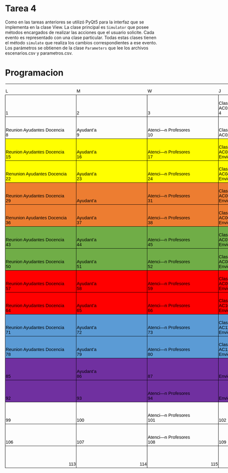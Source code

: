 # Tarea 4

Como en las tareas anteriores se utilizó PyQt5 para la interfaz que se implementa en la clase View. La clase principal es `Simulator` que posee métodos encargados de realizar las acciones que el usuario solicite. Cada evento es representado con una clase particular. Todas estas clases tienen el método `simulate` que realiza los cambios correspondientes a ese evento. Los parámetros se obtienen de la clase `Parameters` que lee los archivos escenarios.csv y parametros.csv.

# Programacion

<html xmlns:v="urn:schemas-microsoft-com:vml"
xmlns:o="urn:schemas-microsoft-com:office:office"
xmlns:x="urn:schemas-microsoft-com:office:excel"
xmlns="http://www.w3.org/TR/REC-html40">

<head>
<meta http-equiv=Content-Type content="text/html; charset=macintosh">
<meta name=ProgId content=Excel.Sheet>
<meta name=Generator content="Microsoft Excel 15">
<link rel=File-List href="Workbook1.fld/filelist.xml">
<style>
<!--table
	{mso-displayed-decimal-separator:"\.";
	mso-displayed-thousand-separator:"\,";}
@page
	{margin:.75in .7in .75in .7in;
	mso-header-margin:.3in;
	mso-footer-margin:.3in;}
.style0
	{mso-number-format:General;
	text-align:general;
	vertical-align:bottom;
	white-space:nowrap;
	mso-rotate:0;
	mso-background-source:auto;
	mso-pattern:auto;
	color:black;
	font-size:12.0pt;
	font-weight:400;
	font-style:normal;
	text-decoration:none;
	font-family:Calibri, sans-serif;
	mso-font-charset:0;
	border:none;
	mso-protection:locked visible;
	mso-style-name:Normal;
	mso-style-id:0;}
td
	{mso-style-parent:style0;
	padding-top:1px;
	padding-right:1px;
	padding-left:1px;
	mso-ignore:padding;
	color:black;
	font-size:12.0pt;
	font-weight:400;
	font-style:normal;
	text-decoration:none;
	font-family:Calibri, sans-serif;
	mso-font-charset:0;
	mso-number-format:General;
	text-align:general;
	vertical-align:bottom;
	border:none;
	mso-background-source:auto;
	mso-pattern:auto;
	mso-protection:locked visible;
	white-space:nowrap;
	mso-rotate:0;}
.xl65
	{mso-style-parent:style0;
	font-size:11.0pt;
	font-family:Arial;
	mso-generic-font-family:auto;
	mso-font-charset:0;}
.xl66
	{mso-style-parent:style0;
	font-size:11.0pt;
	font-family:Arial;
	mso-generic-font-family:auto;
	mso-font-charset:0;
	text-align:left;
	border:.5pt solid windowtext;}
.xl67
	{mso-style-parent:style0;
	font-size:11.0pt;
	font-family:Arial;
	mso-generic-font-family:auto;
	mso-font-charset:0;
	border:.5pt solid windowtext;
	white-space:normal;}
.xl68
	{mso-style-parent:style0;
	color:windowtext;
	font-size:11.0pt;
	font-family:Arial;
	mso-generic-font-family:auto;
	mso-font-charset:0;
	text-align:left;
	border:.5pt solid windowtext;}
.xl69
	{mso-style-parent:style0;
	font-size:11.0pt;
	font-family:Arial;
	mso-generic-font-family:auto;
	mso-font-charset:0;
	text-align:left;
	border:.5pt solid windowtext;
	white-space:normal;}
.xl70
	{mso-style-parent:style0;
	color:windowtext;
	font-size:11.0pt;
	font-family:Arial;
	mso-generic-font-family:auto;
	mso-font-charset:0;
	border:.5pt solid windowtext;
	white-space:normal;}
.xl71
	{mso-style-parent:style0;
	color:windowtext;
	font-size:11.0pt;
	font-family:Arial;
	mso-generic-font-family:auto;
	mso-font-charset:0;
	text-align:left;
	border:.5pt solid windowtext;
	background:yellow;
	mso-pattern:black none;}
.xl72
	{mso-style-parent:style0;
	font-size:11.0pt;
	font-family:Arial;
	mso-generic-font-family:auto;
	mso-font-charset:0;
	text-align:left;
	border:.5pt solid windowtext;
	background:yellow;
	mso-pattern:black none;
	white-space:normal;}
.xl73
	{mso-style-parent:style0;
	font-size:11.0pt;
	font-family:Arial;
	mso-generic-font-family:auto;
	mso-font-charset:0;
	border:.5pt solid windowtext;
	background:yellow;
	mso-pattern:black none;
	white-space:normal;}
.xl74
	{mso-style-parent:style0;
	color:windowtext;
	font-size:11.0pt;
	font-family:Arial;
	mso-generic-font-family:auto;
	mso-font-charset:0;
	border:.5pt solid windowtext;
	background:yellow;
	mso-pattern:black none;
	white-space:normal;}
.xl75
	{mso-style-parent:style0;
	color:windowtext;
	font-size:11.0pt;
	font-family:Arial;
	mso-generic-font-family:auto;
	mso-font-charset:0;
	text-align:left;
	border:.5pt solid windowtext;
	background:#ED7D31;
	mso-pattern:black none;}
.xl76
	{mso-style-parent:style0;
	font-size:11.0pt;
	font-family:Arial;
	mso-generic-font-family:auto;
	mso-font-charset:0;
	text-align:left;
	border:.5pt solid windowtext;
	background:#ED7D31;
	mso-pattern:black none;
	white-space:normal;}
.xl77
	{mso-style-parent:style0;
	font-size:11.0pt;
	font-family:Arial;
	mso-generic-font-family:auto;
	mso-font-charset:0;
	text-align:left;
	border:.5pt solid windowtext;
	background:#ED7D31;
	mso-pattern:black none;}
.xl78
	{mso-style-parent:style0;
	font-size:11.0pt;
	font-family:Arial;
	mso-generic-font-family:auto;
	mso-font-charset:0;
	border:.5pt solid windowtext;
	background:#ED7D31;
	mso-pattern:black none;
	white-space:normal;}
.xl79
	{mso-style-parent:style0;
	color:windowtext;
	font-size:11.0pt;
	font-family:Arial;
	mso-generic-font-family:auto;
	mso-font-charset:0;
	text-align:left;
	border:.5pt solid windowtext;
	background:#70AD47;
	mso-pattern:black none;}
.xl80
	{mso-style-parent:style0;
	font-size:11.0pt;
	font-family:Arial;
	mso-generic-font-family:auto;
	mso-font-charset:0;
	text-align:left;
	border:.5pt solid windowtext;
	background:#70AD47;
	mso-pattern:black none;
	white-space:normal;}
.xl81
	{mso-style-parent:style0;
	font-size:11.0pt;
	font-family:Arial;
	mso-generic-font-family:auto;
	mso-font-charset:0;
	text-align:left;
	border:.5pt solid windowtext;
	background:#70AD47;
	mso-pattern:black none;}
.xl82
	{mso-style-parent:style0;
	font-size:11.0pt;
	font-family:Arial;
	mso-generic-font-family:auto;
	mso-font-charset:0;
	border:.5pt solid windowtext;
	background:#70AD47;
	mso-pattern:black none;
	white-space:normal;}
.xl83
	{mso-style-parent:style0;
	color:windowtext;
	font-size:11.0pt;
	font-family:Arial;
	mso-generic-font-family:auto;
	mso-font-charset:0;
	text-align:left;
	border:.5pt solid windowtext;
	background:red;
	mso-pattern:black none;}
.xl84
	{mso-style-parent:style0;
	font-size:11.0pt;
	font-family:Arial;
	mso-generic-font-family:auto;
	mso-font-charset:0;
	text-align:left;
	border:.5pt solid windowtext;
	background:red;
	mso-pattern:black none;
	white-space:normal;}
.xl85
	{mso-style-parent:style0;
	font-size:11.0pt;
	font-family:Arial;
	mso-generic-font-family:auto;
	mso-font-charset:0;
	text-align:left;
	border:.5pt solid windowtext;
	background:red;
	mso-pattern:black none;}
.xl86
	{mso-style-parent:style0;
	font-size:11.0pt;
	font-family:Arial;
	mso-generic-font-family:auto;
	mso-font-charset:0;
	border:.5pt solid windowtext;
	background:red;
	mso-pattern:black none;
	white-space:normal;}
.xl87
	{mso-style-parent:style0;
	color:windowtext;
	font-size:11.0pt;
	font-family:Arial;
	mso-generic-font-family:auto;
	mso-font-charset:0;
	text-align:left;
	border:.5pt solid windowtext;
	background:#5B9BD5;
	mso-pattern:black none;}
.xl88
	{mso-style-parent:style0;
	font-size:11.0pt;
	font-family:Arial;
	mso-generic-font-family:auto;
	mso-font-charset:0;
	text-align:left;
	border:.5pt solid windowtext;
	background:#5B9BD5;
	mso-pattern:black none;
	white-space:normal;}
.xl89
	{mso-style-parent:style0;
	font-size:11.0pt;
	font-family:Arial;
	mso-generic-font-family:auto;
	mso-font-charset:0;
	text-align:left;
	border:.5pt solid windowtext;
	background:#5B9BD5;
	mso-pattern:black none;}
.xl90
	{mso-style-parent:style0;
	font-size:11.0pt;
	font-family:Arial;
	mso-generic-font-family:auto;
	mso-font-charset:0;
	border:.5pt solid windowtext;
	background:#5B9BD5;
	mso-pattern:black none;
	white-space:normal;}
.xl91
	{mso-style-parent:style0;
	color:windowtext;
	font-size:11.0pt;
	font-family:Arial;
	mso-generic-font-family:auto;
	mso-font-charset:0;
	text-align:left;
	border:.5pt solid windowtext;
	background:#7030A0;
	mso-pattern:black none;}
.xl92
	{mso-style-parent:style0;
	font-size:11.0pt;
	font-family:Arial;
	mso-generic-font-family:auto;
	mso-font-charset:0;
	text-align:left;
	border:.5pt solid windowtext;
	background:#7030A0;
	mso-pattern:black none;
	white-space:normal;}
.xl93
	{mso-style-parent:style0;
	font-size:11.0pt;
	font-family:Arial;
	mso-generic-font-family:auto;
	mso-font-charset:0;
	text-align:left;
	border:.5pt solid windowtext;
	background:#7030A0;
	mso-pattern:black none;}
.xl94
	{mso-style-parent:style0;
	font-size:11.0pt;
	font-family:Arial;
	mso-generic-font-family:auto;
	mso-font-charset:0;
	border:.5pt solid windowtext;
	background:#7030A0;
	mso-pattern:black none;}
.xl95
	{mso-style-parent:style0;
	font-size:11.0pt;
	font-family:Arial;
	mso-generic-font-family:auto;
	mso-font-charset:0;
	border:.5pt solid windowtext;
	background:#7030A0;
	mso-pattern:black none;
	white-space:normal;}
.xl96
	{mso-style-parent:style0;
	font-size:11.0pt;
	font-family:Arial;
	mso-generic-font-family:auto;
	mso-font-charset:0;
	border:.5pt solid windowtext;}
-->
</style>
</head>

<body link="#0563C1" vlink="#954F72">

<table border=0 cellpadding=0 cellspacing=0 width=1631 style='border-collapse:
 collapse;table-layout:fixed;width:1225pt'>
 <col width=233 span=7 style='mso-width-source:userset;mso-width-alt:7466;
 width:175pt'>
 <tr height=36 style='mso-height-source:userset;height:27.0pt'>
  <td height=36 class=xl65 width=233 style='height:27.0pt;width:175pt'>L</td>
  <td class=xl65 width=233 style='width:175pt'>M</td>
  <td class=xl65 width=233 style='width:175pt'>W</td>
  <td class=xl65 width=233 style='width:175pt'>J</td>
  <td class=xl65 width=233 style='width:175pt'>V</td>
  <td class=xl65 width=233 style='width:175pt'>S</td>
  <td class=xl65 width=233 style='width:175pt'>D</td>
 </tr>
 <tr height=72 style='mso-height-source:userset;height:54.0pt'>
  <td height=72 class=xl66 style='height:54.0pt'>1</td>
  <td class=xl66 style='border-left:none'>2</td>
  <td class=xl66 style='border-left:none'>3</td>
  <td class=xl67 width=233 style='border-left:none;width:175pt'>Clase OOP<br>
  AC01<br>
  4</td>
  <td class=xl66 style='border-left:none'>5</td>
  <td class=xl68 style='border-left:none'>6</td>
  <td class=xl68 style='border-left:none'>7</td>
 </tr>
 <tr height=72 style='mso-height-source:userset;height:54.0pt'>
  <td height=72 class=xl69 width=233 style='height:54.0pt;border-top:none;
  width:175pt'>Reunion Ayudantes Docencia<br>
  8</td>
  <td class=xl69 width=233 style='border-top:none;border-left:none;width:175pt'>Ayudant’a<br>
  9</td>
  <td class=xl69 width=233 style='border-top:none;border-left:none;width:175pt'>Atenci—n
  Profesores<br>
  10</td>
  <td class=xl67 width=233 style='border-top:none;border-left:none;width:175pt'>Clase
  OOP2<br>
  AC02<br>
  </td>
  <td class=xl70 width=233 style='border-top:none;border-left:none;width:175pt'>Subir
  T01<br>
  12</td>
  <td class=xl71 style='border-top:none;border-left:none'>13</td>
  <td class=xl71 style='border-top:none;border-left:none'>14</td>
 </tr>
 <tr height=72 style='mso-height-source:userset;height:54.0pt'>
  <td height=72 class=xl72 width=233 style='height:54.0pt;border-top:none;
  width:175pt'>Reunion Ayudantes Docencia<br>
  15</td>
  <td class=xl72 width=233 style='border-top:none;border-left:none;width:175pt'>Ayudant’a<br>
  16</td>
  <td class=xl72 width=233 style='border-top:none;border-left:none;width:175pt'>Atenci—n
  Profesores<br>
  17</td>
  <td class=xl73 width=233 style='border-top:none;border-left:none;width:175pt'>Clase
  Estructuras<br>
  AC03<br>
  Envio notas AC01 y C si hay ctrl</td>
  <td class=xl71 style='border-top:none;border-left:none'>19</td>
  <td class=xl71 style='border-top:none;border-left:none'>20</td>
  <td class=xl71 style='border-top:none;border-left:none'>21</td>
 </tr>
 <tr height=72 style='mso-height-source:userset;height:54.0pt'>
  <td height=72 class=xl72 width=233 style='height:54.0pt;border-top:none;
  width:175pt'>Renunion Ayudantes Docencia<br>
  22</td>
  <td class=xl72 width=233 style='border-top:none;border-left:none;width:175pt'>Ayudant’a<br>
  23</td>
  <td class=xl72 width=233 style='border-top:none;border-left:none;width:175pt'>Atenci—n
  Profesores<br>
  24</td>
  <td class=xl73 width=233 style='border-top:none;border-left:none;width:175pt'>Clase
  Arboles, grafos<br>
  AC04<br>
  Envio notas AC02 y C si hay ctrl</td>
  <td class=xl74 width=233 style='border-top:none;border-left:none;width:175pt'>Subir
  T02<br>
  Entrega T01 a las 23:59</td>
  <td class=xl75 style='border-top:none;border-left:none'>27</td>
  <td class=xl75 style='border-top:none;border-left:none'>28</td>
 </tr>
 <tr height=72 style='mso-height-source:userset;height:54.0pt'>
  <td height=72 class=xl76 width=233 style='height:54.0pt;border-top:none;
  width:175pt'>Reunion Ayudantes Docencia<br>
  29</td>
  <td class=xl77 style='border-top:none;border-left:none'>Ayudant’a</td>
  <td class=xl76 width=233 style='border-top:none;border-left:none;width:175pt'>Atenci—n
  Profesores<br>
  31</td>
  <td class=xl78 width=233 style='border-top:none;border-left:none;width:175pt'>Clase
  Funcional<br>
  AC05<br>
  Envio notas AC03 y C si hay ctrl</td>
  <td class=xl77 style='border-top:none;border-left:none'>33</td>
  <td class=xl75 style='border-top:none;border-left:none'>34</td>
  <td class=xl75 style='border-top:none;border-left:none'>35</td>
 </tr>
 <tr height=72 style='mso-height-source:userset;height:54.0pt'>
  <td height=72 class=xl76 width=233 style='height:54.0pt;border-top:none;
  width:175pt'>Renunion Ayudantes Docencia<br>
  36</td>
  <td class=xl76 width=233 style='border-top:none;border-left:none;width:175pt'>Ayudant’a<br>
  37</td>
  <td class=xl76 width=233 style='border-top:none;border-left:none;width:175pt'>Atenci—n
  Profesores<br>
  38</td>
  <td class=xl78 width=233 style='border-top:none;border-left:none;width:175pt'>Clase
  Metaclases<br>
  AC06<br>
  Envio notas AC04 y CX si hay ctrl</td>
  <td class=xl78 width=233 style='border-top:none;border-left:none;width:175pt'>Subir
  T03<br>
  Entrega T02 a las 23:59<br>
  Envio notas T01</td>
  <td class=xl79 style='border-top:none;border-left:none'>41</td>
  <td class=xl79 style='border-top:none;border-left:none'>42</td>
 </tr>
 <tr height=72 style='mso-height-source:userset;height:54.0pt'>
  <td height=72 class=xl80 width=233 style='height:54.0pt;border-top:none;
  width:175pt'>Reunion Ayudantes Docencia<br>
  43</td>
  <td class=xl80 width=233 style='border-top:none;border-left:none;width:175pt'>Ayudant’a<br>
  44</td>
  <td class=xl80 width=233 style='border-top:none;border-left:none;width:175pt'>Atenci—n
  Profesores<br>
  45</td>
  <td class=xl82 width=233 style='border-top:none;border-left:none;width:175pt'>Clase
  Simulacion<br>
  AC07<br>
  Envio notas AC05 y CX si hay ctrl</td>
  <td class=xl81 style='border-top:none;border-left:none'>47</td>
  <td class=xl79 style='border-top:none;border-left:none'>48</td>
  <td class=xl79 style='border-top:none;border-left:none'>49</td>
 </tr>
 <tr height=72 style='mso-height-source:userset;height:54.0pt'>
  <td height=72 class=xl80 width=233 style='height:54.0pt;border-top:none;
  width:175pt'>Reunion Ayudantes Docencia<br>
  50</td>
  <td class=xl80 width=233 style='border-top:none;border-left:none;width:175pt'>Ayudant’a<br>
  51</td>
  <td class=xl80 width=233 style='border-top:none;border-left:none;width:175pt'>Atenci—n
  Profesores<br>
  52</td>
  <td class=xl82 width=233 style='border-top:none;border-left:none;width:175pt'>Clase
  Threading<br>
  AC08<br>
  Envio notas AC06 y CX si hay ctrl</td>
  <td class=xl82 width=233 style='border-top:none;border-left:none;width:175pt'>Subir
  T04<br>
  Entrega T03 a las 23:59<br>
  Envio notas T02</td>
  <td class=xl83 style='border-top:none;border-left:none'>55</td>
  <td class=xl83 style='border-top:none;border-left:none'>56</td>
 </tr>
 <tr height=72 style='mso-height-source:userset;height:54.0pt'>
  <td height=72 class=xl84 width=233 style='height:54.0pt;border-top:none;
  width:175pt'>Reunion Ayudantes Docencia<br>
  57</td>
  <td class=xl84 width=233 style='border-top:none;border-left:none;width:175pt'>Ayudant’a<br>
  58</td>
  <td class=xl84 width=233 style='border-top:none;border-left:none;width:175pt'>Atenci—n
  Profesores<br>
  59</td>
  <td class=xl86 width=233 style='border-top:none;border-left:none;width:175pt'>Clase
  GUI<br>
  AC09<br>
  Envio notas AC07 y CX si hay ctrl</td>
  <td class=xl85 style='border-top:none;border-left:none'>61</td>
  <td class=xl83 style='border-top:none;border-left:none'>62</td>
  <td class=xl83 style='border-top:none;border-left:none'>63</td>
 </tr>
 <tr height=72 style='mso-height-source:userset;height:54.0pt'>
  <td height=72 class=xl84 width=233 style='height:54.0pt;border-top:none;
  width:175pt'>Reunion Ayudantes Docencia<br>
  64</td>
  <td class=xl84 width=233 style='border-top:none;border-left:none;width:175pt'>Ayudant’a<br>
  65</td>
  <td class=xl84 width=233 style='border-top:none;border-left:none;width:175pt'>Atenci—n
  Profesores<br>
  66</td>
  <td class=xl86 width=233 style='border-top:none;border-left:none;width:175pt'>Clase
  Bytes, serial<br>
  AC10<br>
  Envio notas AC08 y CX si hay ctrl</td>
  <td class=xl86 width=233 style='border-top:none;border-left:none;width:175pt'>Subir
  T05<br>
  Entrega T04 a las 23:59<br>
  Envio notas T03</td>
  <td class=xl87 style='border-top:none;border-left:none'>69</td>
  <td class=xl87 style='border-top:none;border-left:none'>70</td>
 </tr>
 <tr height=72 style='mso-height-source:userset;height:54.0pt'>
  <td height=72 class=xl88 width=233 style='height:54.0pt;border-top:none;
  width:175pt'>Reunion Ayudantes Docencia<br>
  71</td>
  <td class=xl88 width=233 style='border-top:none;border-left:none;width:175pt'>Ayudant’a<br>
  72</td>
  <td class=xl88 width=233 style='border-top:none;border-left:none;width:175pt'>Atenci—n
  Profesores<br>
  73</td>
  <td class=xl90 width=233 style='border-top:none;border-left:none;width:175pt'>Clase
  Networking<br>
  AC11<br>
  Envio notas AC09 y CX si hay ctrl</td>
  <td class=xl89 style='border-top:none;border-left:none'>75</td>
  <td class=xl87 style='border-top:none;border-left:none'>76</td>
  <td class=xl87 style='border-top:none;border-left:none'>77</td>
 </tr>
 <tr height=72 style='mso-height-source:userset;height:54.0pt'>
  <td height=72 class=xl88 width=233 style='height:54.0pt;border-top:none;
  width:175pt'>Reunion Ayudantes Docencia<br>
  78</td>
  <td class=xl88 width=233 style='border-top:none;border-left:none;width:175pt'>Ayudant’a<br>
  79</td>
  <td class=xl88 width=233 style='border-top:none;border-left:none;width:175pt'>Atenci—n
  Profesores<br>
  80</td>
  <td class=xl90 width=233 style='border-top:none;border-left:none;width:175pt'>Clase
  Webservices<br>
  AC12<br>
  Envio notas AC10 y CX si hay ctrl</td>
  <td class=xl90 width=233 style='border-top:none;border-left:none;width:175pt'>Subir
  T06<br>
  Entrega T05 a las 23:59<br>
  Envio notas T04</td>
  <td class=xl91 style='border-top:none;border-left:none'>83</td>
  <td class=xl91 style='border-top:none;border-left:none'>84</td>
 </tr>
 <tr height=72 style='mso-height-source:userset;height:54.0pt'>
  <td height=72 class=xl92 width=233 style='height:54.0pt;border-top:none;
  width:175pt'><br>
  85</td>
  <td class=xl92 width=233 style='border-top:none;border-left:none;width:175pt'>Ayudant’a<br>
  86</td>
  <td class=xl93 style='border-top:none;border-left:none'>87</td>
  <td class=xl94 style='border-top:none;border-left:none'>Envio notas AC11 y CX
  si hay<span style='display:none'> ctrl</span></td>
  <td class=xl93 style='border-top:none;border-left:none'>89</td>
  <td class=xl91 style='border-top:none;border-left:none'>90</td>
  <td class=xl91 style='border-top:none;border-left:none'>91</td>
 </tr>
 <tr height=72 style='mso-height-source:userset;height:54.0pt'>
  <td height=72 class=xl93 style='height:54.0pt;border-top:none'>92</td>
  <td class=xl93 style='border-top:none;border-left:none'>93</td>
  <td class=xl92 width=233 style='border-top:none;border-left:none;width:175pt'>Atenci—n
  Profesores<br>
  94</td>
  <td class=xl94 style='border-top:none;border-left:none'>Envio notas AC12 y CX
  si hay<span style='display:none'> ctrl</span></td>
  <td class=xl95 width=233 style='border-top:none;border-left:none;width:175pt'>Entrega
  T06 a las 23:59<br>
  Envio notas T05</td>
  <td class=xl68 style='border-top:none;border-left:none'>97</td>
  <td class=xl68 style='border-top:none;border-left:none'>98</td>
 </tr>
 <tr height=72 style='mso-height-source:userset;height:54.0pt'>
  <td height=72 class=xl66 style='height:54.0pt;border-top:none'>99</td>
  <td class=xl66 style='border-top:none;border-left:none'>100</td>
  <td class=xl69 width=233 style='border-top:none;border-left:none;width:175pt'>Atenci—n
  Profesores<br>
  101</td>
  <td class=xl66 style='border-top:none;border-left:none'>102</td>
  <td class=xl66 style='border-top:none;border-left:none'>103</td>
  <td class=xl66 style='border-top:none;border-left:none'>104</td>
  <td class=xl66 style='border-top:none;border-left:none'>105</td>
 </tr>
 <tr height=72 style='mso-height-source:userset;height:54.0pt'>
  <td height=72 class=xl66 style='height:54.0pt;border-top:none'>106</td>
  <td class=xl66 style='border-top:none;border-left:none'>107</td>
  <td class=xl69 width=233 style='border-top:none;border-left:none;width:175pt'>Atenci—n
  Profesores<br>
  108</td>
  <td class=xl66 style='border-top:none;border-left:none'>109</td>
  <td class=xl96 style='border-top:none;border-left:none'>Envio notas T06</td>
  <td class=xl66 style='border-top:none;border-left:none'>111</td>
  <td class=xl66 style='border-top:none;border-left:none'>112</td>
 </tr>
 <tr height=72 style='mso-height-source:userset;height:54.0pt'>
  <td height=72 class=xl96 align=right style='height:54.0pt;border-top:none'>113</td>
  <td class=xl96 align=right style='border-top:none;border-left:none'>114</td>
  <td class=xl96 align=right style='border-top:none;border-left:none'>115</td>
  <td class=xl96 align=right style='border-top:none;border-left:none'>116</td>
  <td class=xl96 align=right style='border-top:none;border-left:none'>117</td>
  <td class=xl96 align=right style='border-top:none;border-left:none'>118</td>
  <td class=xl96 align=right style='border-top:none;border-left:none'>119</td>
 </tr>
</table>

</body>

</html>

